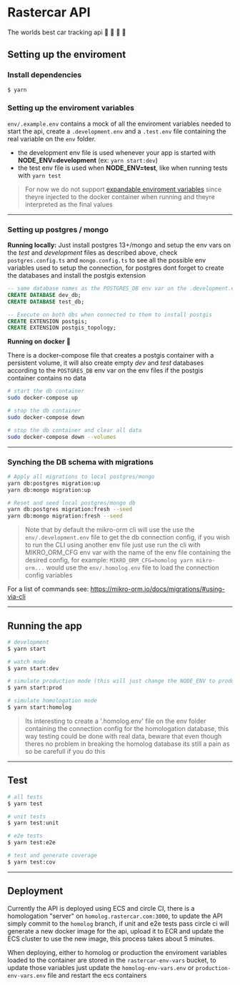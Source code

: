 # Rastercar API

The worlds best car tracking api :car: :blue_car: :taxi: :bus:

## Setting up the enviroment

### Install dependencies

```bash
$ yarn
```

### Setting up the enviroment variables

`env/.example.env` contains a mock of all the enviroment variables needed to start the api, create a `.development.env` and a `.test.env` file containing the real variable on the `env` folder.

- the development env file is used whenever your app is started with **NODE_ENV=development** (ex: `yarn start:dev`)
- the test env file is used when **NODE_ENV=test**, like when running tests with `yarn test`

> For now we do not support [expandable enviroment variables](https://docs.nestjs.com/techniques/configuration#expandable-variables) since theyre injected to the docker container when running and theyre interpreted as the final values

---

### Setting up postgres / mongo

**Running locally:**
Just install postgres 13+/mongo and setup the env vars on the _test_ and _development_ files as described above, check `postgres.config.ts` and `mongo.config.ts` to see all the possible env variables used to setup the connection, for postgres dont forget to create the databases and install the postgis extension

```sql
-- same database names as the POSTGRES_DB env var on the .development.env and .test.env files
CREATE DATABASE dev_db;
CREATE DATABASE test_db;

-- Execute on both dbs when connected to them to install postgis
CREATE EXTENSION postgis;
CREATE EXTENSION postgis_topology;
```

**Running on docker** :whale:

There is a docker-compose file that creates a postgis container with a persistent volume, it will also create empty _dev_ and _test_ databases according to the `POSTGRES_DB` env var on the env files if the postgis container contains no data

```bash
# start the db container
sudo docker-compose up

# stop the db container
sudo docker-compose down

# stop the db container and clear all data
sudo docker-compose down --volumes
```

---

### Synching the DB schema with migrations

```bash
# Apply all migrations to local postgres/mongo
yarn db:postgres migration:up
yarn db:mongo migration:up

# Reset and seed local postgres/mongo db
yarn db:postgres migration:fresh --seed
yarn db:mongo migration:fresh --seed
```

> Note that by default the mikro-orm cli will use the use the `env/.development.env` file to get the db connection config, if you wish to run the CLI using another env file just use run the cli with MIKRO_ORM_CFG env var with the name of the env file containing the desired config, for example: `MIKRO_ORM_CFG=homolog yarn mikro-orm...` would use the `env/.homolog.env` file to load the connection config variables

For a list of commands see: https://mikro-orm.io/docs/migrations/#using-via-cli

---

## Running the app

```bash
# development
$ yarn start

# watch mode
$ yarn start:dev

# simulate production mode (this will just change the NODE_ENV to production when running)
$ yarn start:prod

# simulate homologation mode
$ yarn start:homolog
```

> Its interesting to create a '.homolog.env' file on the env folder containing the connection config for the homologation database, this way testing could be done with real data, beware that even though theres no problem in breaking the homolog database its still a pain as so be carefull if you do this

---

## Test

```bash
# all tests
$ yarn test

# unit tests
$ yarn test:unit

# e2e tests
$ yarn test:e2e

# test and generate coverage
$ yarn test:cov
```

---

## Deployment

Currently the API is deployed using ECS and circle CI, there is a homologation "server" on `homolog.rastercar.com:3000`, to update the API simply commit to the `homolog` branch, if unit and e2e tests pass circle ci will generate a new docker image for the api, upload it to ECR and update the ECS cluster to use the new image, this process takes about 5 minutes.

When deploying, either to homolog or production the enviroment variables loaded to the container are stored in the `rastercar-env-vars` bucket, to update those variables just update the `homolog-env-vars.env` or `production-env-vars.env` file and restart the ecs containers
